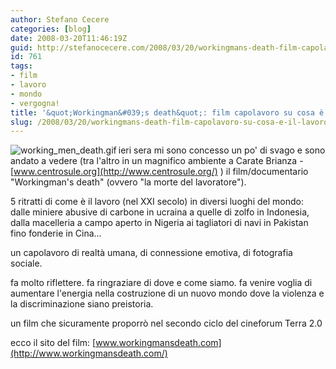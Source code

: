 ```yaml
---
author: Stefano Cecere
categories: [blog]
date: 2008-03-20T11:46:19Z
guid: http://stefanocecere.com/2008/03/20/workingmans-death-film-capolavoro-su-cosa-e-il-lavoro/
id: 761
tags:
- film
- lavoro
- mondo
- vergogna!
title: '&quot;Workingman&#039;s death&quot;: film capolavoro su cosa è il lavoro'
slug: /2008/03/20/workingmans-death-film-capolavoro-su-cosa-e-il-lavoro/
---
```


<img src='http://stefanocecere.com/wp-content/uploads/sites/3/2008/03/working_men_death.thumbnail.gif' alt='working_men_death.gif' align="left" />ieri sera mi sono concesso un po' di svago e sono andato a vedere (tra l'altro in un magnifico ambiente a Carate Brianza - [www.centrosule.org](http://www.centrosule.org/) ) il film/documentario "Workingman's death" (ovvero "la morte del lavoratore").

5 ritratti di come è il lavoro (nel XXI secolo) in diversi luoghi del mondo: dalle miniere abusive di carbone in ucraina a quelle di zolfo in Indonesia, dalla macelleria a campo aperto in Nigeria ai tagliatori di navi in Pakistan fino fonderie in Cina…

un capolavoro di realtà umana, di connessione emotiva, di fotografia sociale.
  
fa molto riflettere. fa ringraziare di dove e come siamo. fa venire voglia di aumentare l'energia nella costruzione di un nuovo mondo dove la violenza e la discriminazione siano preistoria.

un film che sicuramente proporrò nel secondo ciclo del cineforum Terra 2.0

ecco il sito del film: [www.workingmansdeath.com](http://www.workingmansdeath.com/)